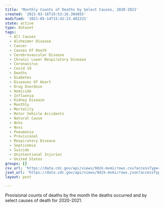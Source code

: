```yaml
---
title: 'Monthly Counts of Deaths by Select Causes, 2020-2021'
created: '2021-03-16T19:53:16.304855'
modified: '2021-05-14T15:42:23.482231'
state: active
type: dataset
tags:
  - All Causes
  - Alzheimer Disease
  - Cancer
  - Causes Of Death
  - Cerebrovascular Disease
  - Chronic Lower Respiratory Disease
  - Coronavirus
  - Covid 19
  - Deaths
  - Diabetes
  - Diseases Of Heart
  - Drug Overdose
  - Homicide
  - Influenza
  - Kidney Disease
  - Monthly
  - Mortality
  - Motor Vehicle Accidents
  - Natural Cause
  - Nchs
  - Nvss
  - Pneumonia
  - Provisional
  - Respiratory Disease
  - Septicemia
  - Suicide
  - Unintentional Injuries
  - United States
groups: []
csv_url: 'https://data.cdc.gov/api/views/9dzk-mvmi/rows.csv?accessType=DOWNLOAD'
json_url: 'https://data.cdc.gov/api/views/9dzk-mvmi/rows.json?accessType=DOWNLOAD'
layout: post

---
```

Provisional counts of deaths by the month the deaths occurred and by select causes of death for 2020-2021.
